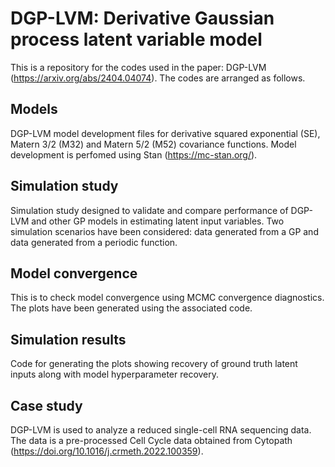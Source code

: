 # DGP-LVM: Derivative Gaussian process latent variable model
This is a repository for the codes used in the paper: DGP-LVM (https://arxiv.org/abs/2404.04074). The codes are arranged as follows.
## Models
DGP-LVM model development files for derivative squared exponential (SE), Matern 3/2 (M32) and Matern 5/2 (M52) covariance functions. Model development is perfomed using Stan (https://mc-stan.org/).
## Simulation study
Simulation study designed to validate and compare performance of DGP-LVM and other GP models in estimating latent input variables. Two simulation scenarios have been considered: data generated from a GP and data generated from a periodic function.
## Model convergence
This is to check model convergence using MCMC convergence diagnostics. The plots have been generated using the associated code.
## Simulation results
Code for generating the plots showing recovery of ground truth latent inputs along with model hyperparameter recovery.
## Case study
DGP-LVM is used to analyze a reduced single-cell RNA sequencing data. The data is a pre-processed Cell Cycle data obtained from Cytopath (https://doi.org/10.1016/j.crmeth.2022.100359).
